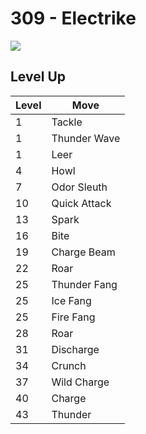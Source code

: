 # 309 - Electrike
![][309]

## Level Up

Level | Move
---   | ---
  1   | Tackle
  1   | Thunder Wave
  1   | Leer
  4   | Howl
  7   | Odor Sleuth
 10   | Quick Attack
 13   | Spark
 16   | Bite
 19   | Charge Beam
 22   | Roar
 25   | Thunder Fang
 25   | Ice Fang
 25   | Fire Fang
 28   | Roar
 31   | Discharge
 34   | Crunch
 37   | Wild Charge
 40   | Charge
 43   | Thunder

[309]: ../img/pokemon/309.png
